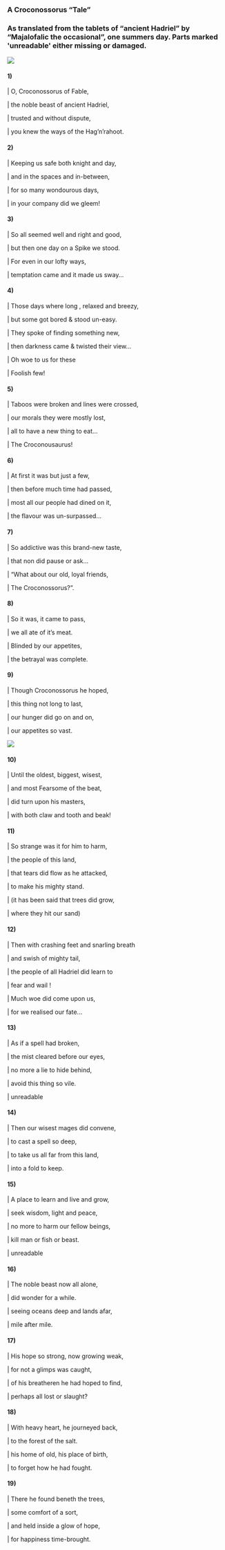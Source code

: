 
### A Croconossorus “Tale”

### As translated from the tablets of “ancient Hadriel” by “Majalofalic the occasional”, one summers day. Parts marked 'unreadable' either missing or damaged.

![](old-paper-by-grunge.jpg)

#### 1) 

| O, Croconossorus of Fable, 

| the noble beast of ancient Hadriel,

| trusted and without dispute,

| you knew the ways of the Hag’n’rahoot.

#### 2)

| Keeping us safe both knight and day,
  
| and in the spaces and in-between,

| for so many wondourous days,

| in your company did we gleem!

#### 3)

| So all seemed well and right and good,

| but then one day on a Spike we stood.

| For even in our lofty ways,

| temptation came and it made us sway…

#### 4)

| Those days where long , relaxed and breezy,
  
| but some got bored & stood un-easy.

| They spoke of finding something new,

| then darkness came & twisted their view…

|       Oh woe to us for these

|                 Foolish few!
        
#### 5)

| Taboos were broken and lines were crossed,

| our morals they were mostly lost,

| all to have a new thing to eat…

|       The Croconousaurus!

#### 6)

| At first it was but just a few,

| then before much time had passed,

| most all our people had dined on it,

| the flavour was un-surpassed…

#### 7)
| So addictive was this brand-new taste,

| that non did pause or ask…

| “What about our old, loyal friends,

| The Croconossorus?”.

#### 8)

| So it was, it came to pass,

| we all ate of it’s meat.

| Blinded by our appetites,

| the betrayal was complete.

#### 9)

| Though Croconossorus he hoped,

| this thing not long to last,

| our hunger did go on and on,

| our appetites so vast.

![](old-paper-by-grunge.jpg)

#### 10) 

| Until the oldest, biggest, wisest,

| and most Fearsome of the beat,

| did turn upon his masters,

| with both claw and tooth and beak!

#### 11)

| So strange was it for him to harm,

| the people of this land,

| that tears did flow as he attacked,

| to make his mighty stand.

|   (it has been said that trees did grow,

|                 where they hit our sand)

#### 12)

| Then with crashing feet and snarling breath

| and swish of mighty tail,

| the people of all Hadriel did learn to

| fear and wail !

|           Much woe did come upon us,

|           for we realised our fate...

#### 13) 

| As if a spell had broken,

| the mist cleared before our eyes,

| no more a lie to hide behind,

| avoid this thing so vile.

|           unreadable

#### 14)

| Then our wisest mages did convene,

| to cast a spell so deep,

| to take us all far from this land,

| into a fold to keep.

#### 15)

| A place to learn and live and grow,

| seek wisdom, light and peace,

| no more to harm our fellow beings,

| kill man or fish or beast.

|           unreadable

#### 16)

| The noble beast now all alone,

| did wonder for a while.

| seeing oceans deep and lands afar,

| mile after mile.

#### 17) 

| His hope so strong, now growing weak,

| for not a glimps was caught,

| of his breatheren he had hoped to find,

| perhaps all lost or slaught?

#### 18)

| With heavy heart, he journeyed back,

| to the forest of the salt.

| his home of old, his place of birth,

| to forget how he had fought.

#### 19)

| There he found beneth the trees,

| some comfort of a sort,

| and held inside a glow of hope,

| for happiness time-brought.
